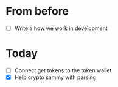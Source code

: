 # From before

- [ ] Write a how we work in development

# Today

- [ ] Connect get tokens to the token wallet
- [x] Help crypto sammy with parsing
